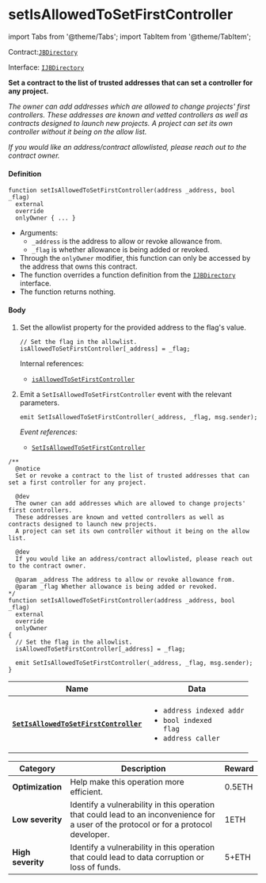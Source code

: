 # setIsAllowedToSetFirstController

import Tabs from '@theme/Tabs';
import TabItem from '@theme/TabItem';

Contract:[`JBDirectory`](/api/contracts/jbdirectory/README.md)​‌

Interface: [`IJBDirectory`](/api/interfaces/ijbdirectory.md)

<Tabs>
<TabItem value="Step by step" label="Step by step">

**Set a contract to the list of trusted addresses that can set a controller for any project.**

_The owner can add addresses which are allowed to change projects' first controllers._ 
_These addresses are known and vetted controllers as well as contracts designed to launch new projects._ _A project can set its own controller without it being on the allow list._

_If you would like an address/contract allowlisted, please reach out to the contract owner._

#### Definition

```solidity
function setIsAllowedToSetFirstController(address _address, bool _flag)
  external
  override
  onlyOwner { ... }
```

* Arguments:
  * `_address` is the address to allow or revoke allowance from.
  * `_flag` is whether allowance is being added or revoked.
* Through the `onlyOwner` modifier, this function can only be accessed by the address that owns this contract.
* The function overrides a function definition from the [`IJBDirectory`](/api/interfaces/ijbdirectory.md) interface.
* The function returns nothing.

#### Body

1.  Set the allowlist property for the provided address to the flag's value.

    ```solidity
    // Set the flag in the allowlist.
    isAllowedToSetFirstController[_address] = _flag;
    ```

    Internal references:

    * [`isAllowedToSetFirstController`](/api/contracts/jbdirectory/properties/isallowedtosetfirstcontroller.md)
2.  Emit a `SetIsAllowedToSetFirstController` event with the relevant parameters.

    ```solidity
    emit SetIsAllowedToSetFirstController(_address, _flag, msg.sender);
    ```

    _Event references:_

    * [`SetIsAllowedToSetFirstController`](/api/contracts/jbdirectory/events/setisallowedtosetfirstcontroller.md)

</TabItem>

<TabItem value="Code" label="Code">

```solidity
/** 
  @notice	
  Set or revoke a contract to the list of trusted addresses that can set a first controller for any project.	

  @dev
  The owner can add addresses which are allowed to change projects' first controllers. 
  These addresses are known and vetted controllers as well as contracts designed to launch new projects. 
  A project can set its own controller without it being on the allow list.

  @dev
  If you would like an address/contract allowlisted, please reach out to the contract owner.

  @param _address The address to allow or revoke allowance from.
  @param _flag Whether allowance is being added or revoked.
*/
function setIsAllowedToSetFirstController(address _address, bool _flag)
  external
  override
  onlyOwner
{
  // Set the flag in the allowlist.
  isAllowedToSetFirstController[_address] = _flag;

  emit SetIsAllowedToSetFirstController(_address, _flag, msg.sender);
}
```

</TabItem>

<TabItem value="Events" label="Events">

| Name                                                                          | Data                                                                                          |
| ----------------------------------------------------------------------------- | --------------------------------------------------------------------------------------------- |
| [**`SetIsAllowedToSetFirstController`**](/api/contracts/jbdirectory/events/setisallowedtosetfirstcontroller.md) | <ul><li><code>address indexed addr</code></li><li><code>bool indexed flag</code></li><li><code>address caller</code></li></ul> |

</TabItem>

<TabItem value="Bug bounty" label="Bug bounty">

| Category          | Description                                                                                                                            | Reward |
| ----------------- | -------------------------------------------------------------------------------------------------------------------------------------- | ------ |
| **Optimization**  | Help make this operation more efficient.                                                                                               | 0.5ETH |
| **Low severity**  | Identify a vulnerability in this operation that could lead to an inconvenience for a user of the protocol or for a protocol developer. | 1ETH   |
| **High severity** | Identify a vulnerability in this operation that could lead to data corruption or loss of funds.                                        | 5+ETH  |

</TabItem>
</Tabs>
